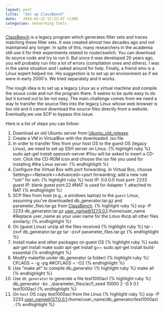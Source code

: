 ```yaml
---
layout: post
title:  "Set up ClassBench"
date:   2024-02-22 12:22:47 +1300
categories: networking tools
---
```

[ClassBench] is a legacy program which generates filter sets and traces matching these filter sets. It was created almost two decades ago and not maintained any longer. In spite of this, many researchers in the academia still use it for their experiments related to router/switch. You can download its source code and try to run it. But since it was developed 20 years ago, you will probably run into a lot of errors (compilation ones and others). I was in the same situation and I asked around for help. Finally, a friend who is a Linux expert helped me. His suggestion is to set up an environment as if we were in early 2000's. We tried separately and it works. 

The rough idea is to set up a legacy Linux as a virtual machine and compile the souce code and run the program there. It seems to be quite easy to do but it turned out to be not easy. The main challenge comes from we need a way to transfer the source files into the legacy Linux whose web browser is too old and it cannot download the source files directly from a website. Eventually,we use SCP to bypass this issue. 

Here is a list of steps you can follow:
1.  Download an old Ubuntu server from [Ubuntu_old_release].
1.  Create a VM in VirtualBox with the downloaded .iso file 
1.  In order to transfer files from your host OS to the guest OS (legacy Linux), we need to set up SSH server on Linux.
{% highlight ruby %}
    sudo apt-get install openssh-server
    #You will be asked to insert a CD-rom. Click the CD-ROM icon and choose the iso file you used for installing       #the Linux server. 
{% endhighlight %}
1.  Configure the Virtual Box with port forwarding. In Virtual Box, choose Settings>>Network>>Advanced>>port forwarding; add a new rule "ssh" for ssh:
{% highlight ruby %}
    host IP: 0.0.0.0
    host port: 2233
    guest IP: blank
    guest port:22
    #NAT is used for Adapter 1: attached to NAT
{% endhighlight %}
1.  SCP files from host (e.g., a windows laptop) to the `guest` Linux, assuming you've downloaded db_generator.tar.gz and parameter_files.tar.gz from [ClassBench].
{% highlight ruby %}
    scp -P 2233 db_generator.tar.gz user_name@127.0.0.1:/home/user_name
    #Replace user_name as your user name for the Linux
    #scp all other files similarly;
{% endhighlight %}
1.  On (guest Linux) unzip all the files received
{% highlight ruby %}
    tar -zxvf db_generator.tar.gz
    tar -zxvf parameter_files.tar.gz
{% endhighlight %}
1.  Install make and other packages on guest OS
{% highlight ruby %}
    sudo apt-get install make
    sudo apt-get install g++
    sudo apt-get install build-essential
{% endhighlight %}
1.  Modify makefile under db_generator (a folder)
{% highlight ruby %}
    CFLAGS = -g -pg
    ##CFLAGS = -O2
{% endhighlight %}
1.  Use "make all" to compile db_generator
{% highlight ruby %}
    make all
{% endhighlight %}
1.  Use `db_generator` to generate a file test1000acl
{% highlight ruby %}
    db_generator -bc ../parameter_files/acl1_seed 10000 2 -0.5 0.1 test1000acl
{% endhighlight %}
1.  On `host` OS copy test1000acl from the Linux
{% highlight ruby %}
    scp -P 2233 user_name@127.0.0.1:/home/user_name/db_generator/test1000acl .
{% endhighlight %}

[Ubuntu_old_release]: https://old-releases.ubuntu.com/releases/dapper/ubuntu-6.06.2-server-i386.iso
[ClassBench]: https://www.arl.wustl.edu/classbench/
